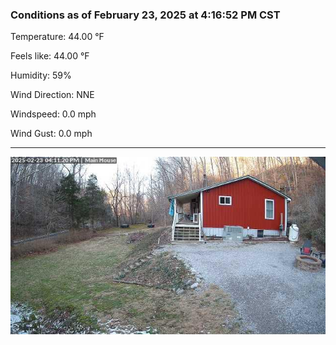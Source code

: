 ### Conditions as of February 23, 2025 at 4:16:52 PM CST 

Temperature: 44.00 &deg;F

Feels like: 44.00 &deg;F

Humidity: 59%

Wind Direction: NNE

Windspeed: 0.0 mph

Wind Gust: 0.0 mph

---

<img src="./images/latest.jpeg"/>


